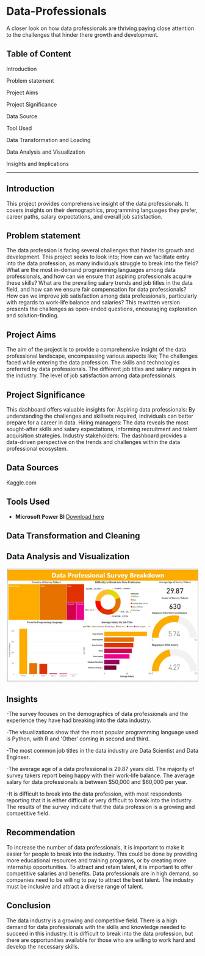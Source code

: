 # Data-Professionals
A closer look on how data professionals are thriving paying close attention to the challenges that hinder there growth and development.

## Table of Content

Introduction

Problem statement

Project Aims

Project Significance

Data Source

Tool Used

Data Transformation and Loading

Data Analysis and Visualization

Insights and Implications

- - -

## Introduction
 This project provides comprehensive insight of the data professionals. 
 It covers insights on their demographics, programming languages they prefer, career paths, salary expectations, and overall job satisfaction.

## Problem statement
The data profession is facing several challenges that hinder its growth and development. 
This project seeks to look into;
How can we facilitate entry into the data profession, as many individuals struggle to break into the field?
What are the most in-demand programming languages among data professionals, and how can we ensure that aspiring professionals acquire these skills?
What are the prevailing salary trends and job titles in the data field, and how can we ensure fair compensation for data professionals?
How can we improve job satisfaction among data professionals, particularly with regards to work-life balance and salaries?
This rewritten version presents the challenges as open-ended questions, encouraging exploration and solution-finding.

## Project Aims
The aim of the project is to provide a comprehensive insight of the data professional landscape, encompassing various aspects like;
The challenges faced while entering the data profession.
The skills and technologies preferred by data professionals.
The different job titles and salary ranges in the industry.
The level of job satisfaction among data professionals.

## Project Significance
This dashboard offers valuable insights for:
Aspiring data professionals: By understanding the challenges and skillsets required, individuals can better prepare for a career in data.
Hiring managers: The data reveals the most sought-after skills and salary expectations, informing recruitment and talent acquisition strategies.
Industry stakeholders: The dashboard provides a data-driven perspective on the trends and challenges within the data professional ecosystem.

## Data Sources 
Kaggle.com

## Tools Used 
- **Microsoft Power BI** [Download here](https://www.microsoft.com/en-us/download/details.aspx?id=58494)

## Data Transformation and Cleaning

## Data Analysis and Visualization

![](DataProfessionalsnew.jpg)

## Insights 
-The survey focuses on the demographics of data professionals and the experience they have had breaking into the data industry.

-The visualizations show that the most popular programming language used is Python, with R and 'Other' coming in second and third. 

-The most common job titles in the data industry are Data Scientist and Data Engineer.

-The average age of a data professional is 29.87 years old. The majority of survey takers report being happy with their work-life balance. The average salary for data professionals is between $50,000 and $60,000 per year.

-It is difficult to break into the data profession, with most respondents reporting that it is either difficult or very difficult to break into the industry.
The results of the survey indicate that the data profession is a growing and competitive field.

## Recommendation

To increase the number of data professionals, it is important to make it easier for people to break into the industry. This could be done by providing more educational resources and training programs, or by creating more internship opportunities.
To attract and retain talent, it is important to offer competitive salaries and benefits. Data professionals are in high demand, so companies need to be willing to pay to attract the best talent.
The industry must be inclusive and attract a diverse range of talent.

## Conclusion 
The data industry is a growing and competitive field. There is a high demand for data professionals with the skills and knowledge needed to succeed in this industry.
It is difficult to break into the data profession, but there are opportunities available for those who are willing to work hard and develop the necessary skills.
